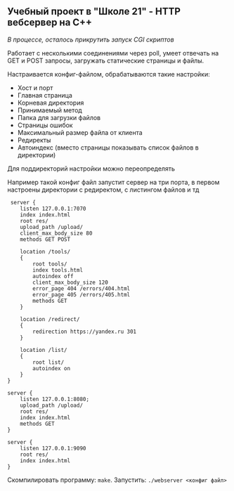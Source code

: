## Учебный проект в "Школе 21" - HTTP вебсервер на C++

_В процессе, осталось прикрутить запуск CGI скриптов_

Работает с несколькими соединениями через poll, умеет отвечать на GET и POST запросы, загружать статические страницы и файлы.

Настраивается конфиг-файлом, обрабатываются такие настройки:
- Хост и порт
- Главная страница
- Корневая директория
- Принимаемый метод
- Папка для загрузки файлов
- Страницы ошибок
- Максимальный размер файла от клиента
- Редиректы
- Автоиндекс (вместо страницы показывать список файлов в директории)

Для поддиректорий настройки можно переопределять

Например такой конфиг файл запустит сервер на три порта, в первом настроены директории с редиректом, с листингом файлов и тд

```
 server {
	listen 127.0.0.1:7070
	index index.html
	root res/
	upload_path /upload/
	client_max_body_size 80
	methods GET POST
	
	location /tools/
	{
		root tools/
		index tools.html
		autoindex off
		client_max_body_size 120
		error_page 404 /errors/404.html
		error_page 405 /errors/405.html
		methods GET
	}

	location /redirect/
	{
		redirection https://yandex.ru 301
	}

	location /list/
	{
		root list/
		autoindex on
	}
}

server {
	listen 127.0.0.1:8080;
	upload_path /upload/
	root res/
	index index.html
	methods GET
}

server {
	listen 127.0.0.1:9090
	root res/
	index index.html
}
```

Скомпилировать программу: `make`. Запустить: `./webserver <конфиг файл>`

